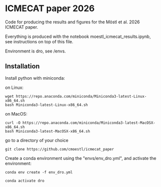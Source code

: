 # ICMECAT paper 2026

Code for producing the results and figures for the Möstl et al. 2026 ICMECAT paper.

Everything is produced with the notebook moestl_icmecat_results.ipynb, see instructions on top of this file.

Environment is dro, see /envs.

## Installation

Install python with miniconda:

on Linux:

    wget https://repo.anaconda.com/miniconda/Miniconda3-latest-Linux-x86_64.sh
    bash Miniconda3-latest-Linux-x86_64.sh

on MacOS:

    curl -O https://repo.anaconda.com/miniconda/Miniconda3-latest-MacOSX-x86_64.sh
    bash Miniconda3-latest-MacOSX-x86_64.sh


go to a directory of your choice

    git clone https://github.com/cmoestl/icmecat_paper

Create a conda environment using the "envs/env_dro.yml", and activate the environment:

    conda env create -f env_dro.yml

    conda activate dro
